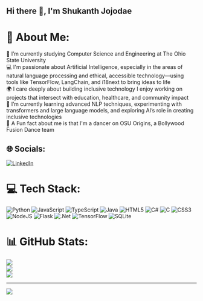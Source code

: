 ## Hi there 👋, I'm Shukanth Jojodae

# 💫 About Me:
📖 I’m currently studying Computer Science and Engineering at The Ohio State University<br>💻  I'm passionate about Artificial Intelligence, especially in the areas of natural language processing and ethical, accessible technology—using tools like TensorFlow, LangChain, and i18next to bring ideas to life<br>🌍 I care deeply about building inclusive technology I enjoy working on projects that intersect with education, healthcare, and community impact<br>🌱 I’m currently learning advanced NLP techniques, experimenting with transformers and large language models, and exploring AI’s role in creating inclusive technologies<br>🕺 A Fun fact about me is that I'm a dancer on OSU Origins, a Bollywood Fusion Dance team


## 🌐 Socials:
[![LinkedIn](https://img.shields.io/badge/LinkedIn-%230077B5.svg?logo=linkedin&logoColor=white)](https://www.linkedin.com/in/shukanth-jojodae/) 

# 💻 Tech Stack:
![Python](https://img.shields.io/badge/python-3670A0?style=for-the-badge&logo=python&logoColor=ffdd54) ![JavaScript](https://img.shields.io/badge/javascript-%23323330.svg?style=for-the-badge&logo=javascript&logoColor=%23F7DF1E) ![TypeScript](https://img.shields.io/badge/typescript-%23007ACC.svg?style=for-the-badge&logo=typescript&logoColor=white) ![Java](https://img.shields.io/badge/java-%23ED8B00.svg?style=for-the-badge&logo=openjdk&logoColor=white) ![HTML5](https://img.shields.io/badge/html5-%23E34F26.svg?style=for-the-badge&logo=html5&logoColor=white) ![C#](https://img.shields.io/badge/c%23-%23239120.svg?style=for-the-badge&logo=csharp&logoColor=white) ![C](https://img.shields.io/badge/c-%2300599C.svg?style=for-the-badge&logo=c&logoColor=white) ![CSS3](https://img.shields.io/badge/css3-%231572B6.svg?style=for-the-badge&logo=css3&logoColor=white) ![NodeJS](https://img.shields.io/badge/node.js-6DA55F?style=for-the-badge&logo=node.js&logoColor=white) ![Flask](https://img.shields.io/badge/flask-%23000.svg?style=for-the-badge&logo=flask&logoColor=white) ![.Net](https://img.shields.io/badge/.NET-5C2D91?style=for-the-badge&logo=.net&logoColor=white) ![TensorFlow](https://img.shields.io/badge/TensorFlow-%23FF6F00.svg?style=for-the-badge&logo=TensorFlow&logoColor=white) ![SQLite](https://img.shields.io/badge/sqlite-%2307405e.svg?style=for-the-badge&logo=sqlite&logoColor=white)
# 📊 GitHub Stats:
![](https://github-readme-stats.vercel.app/api?username=shukanth&theme=dark&hide_border=false&include_all_commits=true&count_private=false)<br/>
![](https://nirzak-streak-stats.vercel.app/?user=shukanth&theme=dark&hide_border=false)<br/>
![](https://github-readme-stats.vercel.app/api/top-langs/?username=shukanth&theme=dark&hide_border=false&include_all_commits=true&count_private=false&layout=compact)

---
[![](https://visitcount.itsvg.in/api?id=shukanth&icon=0&color=0)](https://visitcount.itsvg.in)
